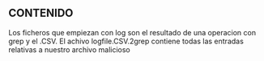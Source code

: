 ## CONTENIDO
Los ficheros que empiezan con log son el resultado de una operacion con grep y el .CSV. El achivo logfile.CSV.2grep contiene todas las entradas relativas a nuestro archivo malicioso
